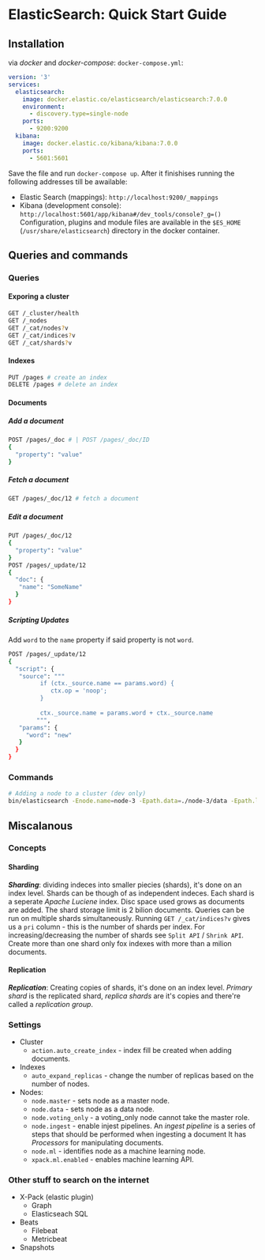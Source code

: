 # ElasticSearch: Quick Start Guide
## Installation

via *docker* and *docker-compose*: `docker-compose.yml`:
```yaml
version: '3'
services:
  elasticsearch:
    image: docker.elastic.co/elasticsearch/elasticsearch:7.0.0
    environment:
      - discovery.type=single-node
    ports:
      - 9200:9200
  kibana:
    image: docker.elastic.co/kibana/kibana:7.0.0
    ports:
      - 5601:5601
```
Save the file and run `docker-compose up`. After it finishises running the following addresses till be awailable:
* Elastic Search (mappings): `http://localhost:9200/_mappings`
* Kibana (development console): `http://localhost:5601/app/kibana#/dev_tools/console?_g=()` 
Configuration, plugins and module files are available in the `$ES_HOME` (`/usr/share/elasticsearch`) directory in the docker container.

## Queries and commands
### Queries 
#### Exporing a cluster
```bash
GET /_cluster/health
GET /_nodes
GET /_cat/nodes?v
GET /_cat/indices?v
GET /_cat/shards?v
```
#### Indexes
```bash
PUT /pages # create an index
DELETE /pages # delete an index
```
#### Documents 
##### Add a document
```bash
POST /pages/_doc # | POST /pages/_doc/ID
{
  "property": "value"
}
```
##### Fetch a document
```bash
GET /pages/_doc/12 # fetch a document
```
##### Edit a document
```bash
PUT /pages/_doc/12
{
  "property": "value"
}
POST /pages/_update/12
{
  "doc": {
   "name": "SomeName" 
  }
}
```
##### Scripting Updates
Add `word` to the `name` property if said property is not `word`. 
```bash
POST /pages/_update/12
{
  "script": {
   "source": """
		 if (ctx._source.name == params.word) {
			ctx.op = 'noop';
		 }
		 
		 ctx._source.name = params.word + ctx._source.name
		""",
   "params": {
     "word": "new"
   }
  }
}
```
### Commands
```sh
# Adding a node to a cluster (dev only)
bin/elasticsearch -Enode.name=node-3 -Epath.data=./node-3/data -Epath.logs=./node-3/logs
```

## Miscalanous
### Concepts 
####  Sharding
**_Sharding_**: dividing indeces into smaller piecies (shards), it's done on an index level. Shards can be though of as independent indeces. Each shard is a seperate _Apache Luciene_ index. Disc space used grows as documents are added. The shard storage limit is 2 bilion documents. Queries can be run on multiple shards simultaneously. Running `GET /_cat/indices?v` gives us a `pri` column - this is the number of shards per index. For increasing/decreasing the number of shards see `Split API` / `Shrink API`. Create more than one shard only fox indexes with more than a milion documents.

#### Replication
**_Replication_**: Creating copies of shards, it's done on an index level. _Primary shard_ is the replicated shard, _replica shards_ are it's copies and there're called a _replication group_. 

### Settings
* Cluster
	*	`action.auto_create_index` - index fill be created when adding documents.
* Indexes
	* `auto_expand_replicas` - change the number of replicas based on the number of nodes.
* Nodes:
	* `node.master` - sets node as a master node. 
	* `node.data` - sets node as a data node. 
	* `node.voting_only` - a voting_only node cannot take the master role.
	* `node.ingest` - enable injest pipelines. An *ingest pipeline* is a series of steps that should be performed when ingesting a document It has _Processors_ for manipulating documents.
	* `node.ml` - identifies node as a machine learning node.
	* `xpack.ml.enabled` - enables machine learning API.

### Other stuff to search on the internet
* X-Pack (elastic plugin)
	* Graph
	* Elasticseach SQL
* Beats
  * Filebeat
  * Metricbeat
* Snapshots
